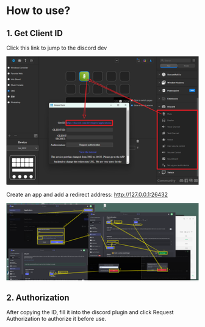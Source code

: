 # How to use?

## 1. Get Client ID

Click this link to jump to the discord dev

<img src="./3_1.png">

Create an app and add a redirect address: http://127.0.0.1:26432

<img src="./4_1.png">

## 2. Authorization

After copying the ID, fill it into the discord plugin and click Request Authorization to authorize it before use.